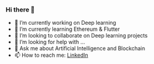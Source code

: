 ### Hi there 👋

<!--
**srishilesh/srishilesh** is a ✨ _special_ ✨ repository because its `README.md` (this file) appears on your GitHub profile.

Here are some ideas to get you started: -->

- 🔭 I’m currently working on Deep learning
- 🌱 I’m currently learning Ethereum & Flutter
- 👯 I’m looking to collaborate on Deep learning projects
- 🤔 I’m looking for help with ...
- 💬 Ask me about Artificial Intelligence and Blockchain
- 📫 How to reach me: [LinkedIn](https://www.linkedin.com/in/srishilesh/)

